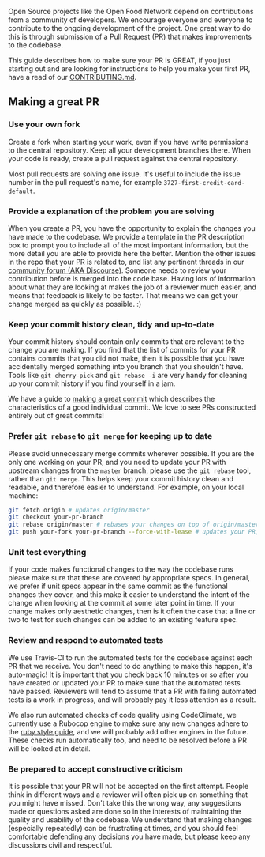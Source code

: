 Open Source projects like the Open Food Network depend on contributions from a community of developers. We encourage everyone and everyone to contribute to the ongoing development of the project. One great way to do this is through submission of a Pull Request (PR) that makes improvements to the codebase.

This guide describes how to make sure your PR is GREAT, if you just starting out and are looking for instructions to help you make your first PR, have a read of our [CONTRIBUTING.md](https://github.com/openfoodfoundation/openfoodnetwork/blob/master/CONTRIBUTING.md).

## Making a great PR 

### Use your own fork

Create a fork when starting your work, even if you have write permissions to the central repository. Keep all your development branches there. When your code is ready, create a pull request against the central repository.

Most pull requests are solving one issue. It's useful to include the issue number in the pull request's name, for example `3727-first-credit-card-default`.

### Provide a explanation of the problem you are solving
When you create a PR, you have the opportunity to explain the changes you have made to the codebase. We provide a template in the PR description box to prompt you to include all of the most important information, but the more detail you are able to provide here the better. Mention the other issues in the repo that your PR is related to, and list any pertinent threads in our [community forum (AKA Discourse)](https://community.openfoodnetwork.org). Someone needs to review your contribution before is merged into the code base. Having lots of information about what they are looking at makes the job of a reviewer much easier, and means that feedback is likely to be faster. That means we can get your change merged as quickly as possible. :)

### Keep your commit history clean, tidy and up-to-date
Your commit history should contain only commits that are relevant to the change you are making. If you find that the list of commits for your PR contains commits that you did not make, then it is possible that you have accidentally merged something into you branch that you shouldn't have. Tools like `git cherry-pick` and `git rebase -i` are very handy for cleaning up your commit history if you find yourself in a jam.

We have a guide to [making a great commit](https://github.com/openfoodfoundation/openfoodnetwork/wiki/Making-a-great-commit) which describes the characteristics of a good individual commit. We love to see PRs constructed entirely out of great commits!


### Prefer `git rebase` to `git merge` for keeping up to date
Please avoid unnecessary merge commits wherever possible. If you are the only one working on your PR, and you need to update your PR with upstream changes from the `master` branch, please use the `git rebase` tool, rather than `git merge`. This helps keep your commit history clean and readable, and therefore easier to understand. For example, on your local machine:

````bash
git fetch origin # updates origin/master
git checkout your-pr-branch
git rebase origin/master # rebases your changes on top of origin/master
git push your-fork your-pr-branch --force-with-lease # updates your PR, overwriting your previous changes
````

### Unit test everything
If your code makes functional changes to the way the codebase runs please make sure that these are covered by appropriate specs. In general, we prefer if unit specs appear in the same commit as the functional changes they cover, and this make it easier to understand the intent of the change when looking at the commit at some later point in time. If your change makes only aesthetic changes, then is it often the case that a line or two to test for such changes can be added to an existing feature spec.

### Review and respond to automated tests
We use Travis-CI to run the automated tests for the codebase against each PR that we receive. You don't need to do anything to make this happen, it's auto-magic! It is important that you check back 10 minutes or so after you have created or updated your PR to make sure that the automated tests have passed. Reviewers will tend to assume that a PR with failing automated tests is a work in progress, and will probably pay it less attention as a result.

We also run automated checks of code quality using CodeClimate, we currently use a Rubocop engine to make sure any new changes adhere to the [ruby style guide](https://github.com/bbatsov/ruby-style-guide), and we will probably add other engines in the future. These checks run automatically too, and need to be resolved before a PR will be looked at in detail.

### Be prepared to accept constructive criticism
It is possible that your PR will not be accepted on the first attempt. People think in different ways and a reviewer will often pick up on something that you might have missed. Don't take this the wrong way, any suggestions made or questions asked are done so in the interests of maintaining the quality and usability of the codebase. We understand that making changes (especially repeatedly) can be frustrating at times, and you should feel comfortable defending any decisions you have made, but please keep any discussions civil and respectful.

